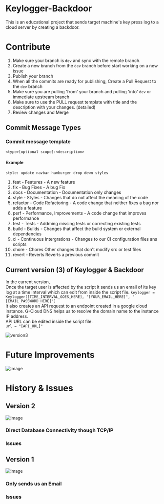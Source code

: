 # Keylogger-Backdoor
This is an educational project that sends target machine's key press log to a cloud server by creating a backdoor. 

# Contribute
1. Make sure your branch is `dev` and sync with the remote branch.
2. Create a new branch from the `dev` branch before start working on a new issue
3. Publish your branch
4. When all the commits are ready for publishing, Create a Pull Request to the `dev` branch
5. Make sure you are pulling 'from' your branch and pulling 'into' `dev` or immediate upstream branch
6. Make sure to use the PULL request template with title and the description with your changes. (detailed)
7. Review changes and Merge

## Commit Message Types
### Commit message template
`<type>[optional scope]:<description>` <br>
#### Example <br>
`style: update navbar hamburger drop down styles`
  <br>
1. feat - Features - A new feature
2. fix - Bug Fixes - A bug Fix
3. docs - Documentation - Documentation only changes
4. style - Styles - Changes that do not affect the meaning of the code
5. refactor - Code Refactoring - A code change that neither fixes a bug nor adds a feature
6. perf - Performance, Improvements - A code change that improves performance
7. test - Tests - Addming missing tests or correcting existing tests
8. build - Builds - Changes that affect the build system or external dependencies 
9. ci - Continuous Intergrations - Changes to our CI configuration files ans scripts 
10. chore - Chores Other changes that don't modify src or test files
11. revert - Reverts Reverts a previous commit

## Current version (3) of Keylogger & Backdoor
In the current version, <br>
Once the target user is affected by the script it sends us an email of its key log at a time interval which can edit from inside the script file.
`keylogger = Keylogger([TIME_INTERVAL_GOES_HERE], "[YOUR_EMAIL_HERE]", "[EMAIL_PASSWORD_HERE]")` <br> 
It also creates an API request to an endpoint created in a google cloud instance. G-Cloud DNS helps us to resolve the domain name to the instance IP address. <br> API URL can be edited inside the script file. <br>
`url = "[API_URL]"` <br>

![version3](https://user-images.githubusercontent.com/90370604/148632606-9dd6dfbf-7d90-4ec3-8be1-4e5e8242a92f.jpg)

# Future Improvements
![image](https://user-images.githubusercontent.com/90370604/148635652-c85728f7-2e18-4e1a-b886-7f03296ad9f1.png)


# History & Issues
## Version 2
![image](https://user-images.githubusercontent.com/90370604/148635675-3c497bd8-91de-48d5-9702-46031802c187.png)

### Direct Database Connectivity though TCP/IP
### Issues
## Version 1
![image](https://user-images.githubusercontent.com/90370604/148635659-7d1d4897-d818-4e6d-a584-b8af16d70fb3.png)

### Only sends us an Email
### Issues
